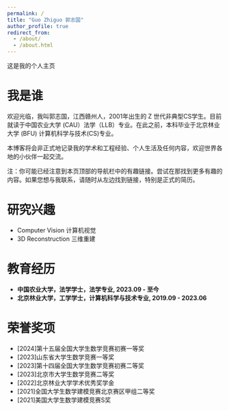 ```yaml
---
permalink: /
title: "Guo Zhiguo 郭志国"
author_profile: true
redirect_from: 
  - /about/
  - /about.html
---
```


这是我的个人主页

我是谁
======
欢迎光临，我叫郭志国，江西赣州人，2001年出生的 Z 世代非典型CS学生。目前就读于中国农业大学 (CAU）法学（LLB）专业。在此之前，本科毕业于北京林业大学 (BFU) 计算机科学与技术(CS)专业。

本博客将会非正式地记录我的学术和工程经验、个人生活及任何内容，欢迎世界各地的小伙伴一起交流。

注：你可能已经注意到本页顶部的导航栏中的有趣链接。尝试在那找到更多有趣的内容。如果您想与我联系，请随时从左边找到链接，特别是正式的简历。

研究兴趣
======
* Computer Vision  计算机视觉
* 3D Reconstruction 三维重建

教育经历
======
* **中国农业大学，法学学士，法学专业, 2023.09 - 至今**
* **北京林业大学，工学学士，计算机科学与技术专业, 2019.09 - 2023.06**

# 荣誉奖项

- [2024]第十五届全国大学生数学竞赛初赛一等奖
- [2023]山东省大学生数学竞赛一等奖
- [2023]第十四届全国大学生数学竞赛初赛二等奖
- [2023]北京市大学生数学竞赛二等奖
- [2022]北京林业大学学术优秀奖学金
- [2021]全国大学生数学建模竞赛北京赛区甲组二等奖
- [2021]美国大学生数学建模竞赛S奖
